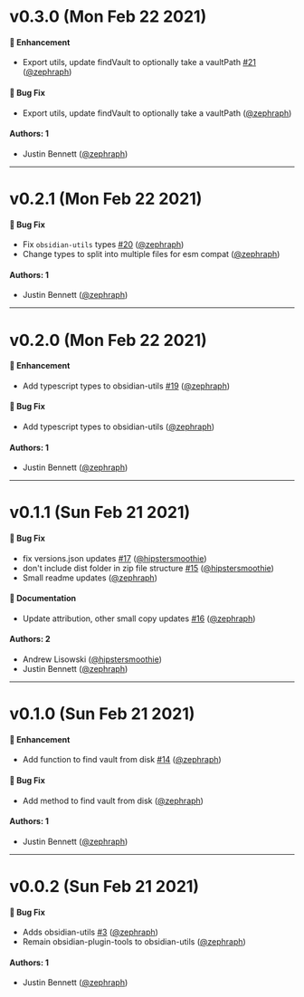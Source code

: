# v0.3.0 (Mon Feb 22 2021)

#### 🚀 Enhancement

- Export utils, update findVault to optionally take a vaultPath [#21](https://github.com/zephraph/obsidian-tools/pull/21) ([@zephraph](https://github.com/zephraph))

#### 🐛 Bug Fix

- Export utils, update findVault to optionally take a vaultPath ([@zephraph](https://github.com/zephraph))

#### Authors: 1

- Justin Bennett ([@zephraph](https://github.com/zephraph))

---

# v0.2.1 (Mon Feb 22 2021)

#### 🐛 Bug Fix

- Fix `obsidian-utils` types [#20](https://github.com/zephraph/obsidian-tools/pull/20) ([@zephraph](https://github.com/zephraph))
- Change types to split into multiple files for esm compat ([@zephraph](https://github.com/zephraph))

#### Authors: 1

- Justin Bennett ([@zephraph](https://github.com/zephraph))

---

# v0.2.0 (Mon Feb 22 2021)

#### 🚀 Enhancement

- Add typescript types to obsidian-utils [#19](https://github.com/zephraph/obsidian-tools/pull/19) ([@zephraph](https://github.com/zephraph))

#### 🐛 Bug Fix

- Add typescript types to obsidian-utils ([@zephraph](https://github.com/zephraph))

#### Authors: 1

- Justin Bennett ([@zephraph](https://github.com/zephraph))

---

# v0.1.1 (Sun Feb 21 2021)

#### 🐛 Bug Fix

- fix versions.json updates [#17](https://github.com/zephraph/obsidian-tools/pull/17) ([@hipstersmoothie](https://github.com/hipstersmoothie))
- don't include dist folder in zip file structure [#15](https://github.com/zephraph/obsidian-tools/pull/15) ([@hipstersmoothie](https://github.com/hipstersmoothie))
- Small readme updates ([@zephraph](https://github.com/zephraph))

#### 📝 Documentation

- Update attribution, other small copy updates [#16](https://github.com/zephraph/obsidian-tools/pull/16) ([@zephraph](https://github.com/zephraph))

#### Authors: 2

- Andrew Lisowski ([@hipstersmoothie](https://github.com/hipstersmoothie))
- Justin Bennett ([@zephraph](https://github.com/zephraph))

---

# v0.1.0 (Sun Feb 21 2021)

#### 🚀 Enhancement

- Add function to find vault from disk [#14](https://github.com/zephraph/obsidian-tools/pull/14) ([@zephraph](https://github.com/zephraph))

#### 🐛 Bug Fix

- Add method to find vault from disk ([@zephraph](https://github.com/zephraph))

#### Authors: 1

- Justin Bennett ([@zephraph](https://github.com/zephraph))

---

# v0.0.2 (Sun Feb 21 2021)

#### 🐛 Bug Fix

- Adds obsidian-utils [#3](https://github.com/zephraph/obsidian-tools/pull/3) ([@zephraph](https://github.com/zephraph))
- Remain obsidian-plugin-tools to obsidian-utils ([@zephraph](https://github.com/zephraph))

#### Authors: 1

- Justin Bennett ([@zephraph](https://github.com/zephraph))
